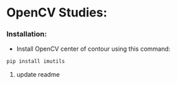 # OpenCV Studies:

###  Installation:

* Install OpenCV center of contour using this command:

```python
pip install imutils
```
1. update readme

